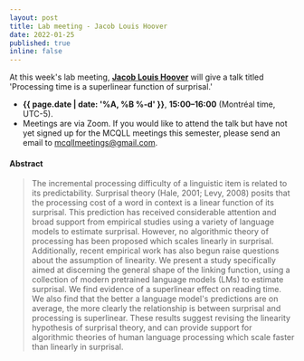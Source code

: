 ```yaml
---
layout: post
title: Lab meeting - Jacob Louis Hoover
date: 2022-01-25
published: true
inline: false
---
```


At this week's lab meeting, [**Jacob Louis Hoover**](/people/hoover.jacob.louis) will give a talk titled 'Processing time is a superlinear function of surprisal.'

- **{{ page.date | date: '%A, %B %-d' }}**, **15:00–16:00** (Montréal time, UTC-5).
- Meetings are via Zoom. If you would like to attend the talk but have not yet signed up for the MCQLL meetings this semester, please send an email to [mcqllmeetings@gmail.com](mailto:mcqllmeetings@gmail.com).

#### Abstract

<blockquote>
The incremental processing difficulty of a linguistic item is related to its
predictability. Surprisal theory (Hale, 2001; Levy, 2008) posits that the
processing cost of a word in context is a linear function of its surprisal.
This prediction has received considerable attention and broad support from
empirical studies using a variety of language models to estimate surprisal.
However, no algorithmic theory of processing has been proposed which scales
linearly in surprisal. Additionally, recent empirical work has also begun
raise questions about the assumption of linearity.  We present a study
specifically aimed at discerning the general shape of the linking function,
using a collection of modern pretrained language models (LMs) to estimate
surprisal. We find evidence of a superlinear effect on reading time. We also
find that the better a language model's predictions are on average, the more
clearly the relationship is between surprisal and processing is superlinear.
These results suggest revising the linearity hypothesis of surprisal theory,
and can provide support for algorithmic theories of human language processing
which scale faster than linearly in surprisal.
</blockquote>

